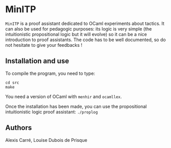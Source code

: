 # MinITP

`MinITP` is a proof assistant dedicated to OCaml experiments about tactics.
It can also be used for pedagogic purposes: its logic is very simple (the
intuitionistic propositional logic but it will evolve) so it can be a nice introduction to proof assistants.
The code has to be well documented, so do not hesitate to give your feedbacks !

## Installation and use

To compile the program, you need to type:
```
cd src
make
```
You need a version of OCaml with `menhir` and `ocamllex`. 

Once the installation has been made, you can use the
propositional intuitionistic logic proof assistant:
`./proplog` 

## Authors
Alexis Carré, Louise Dubois de Prisque
